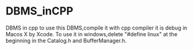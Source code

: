 # DBMS_inCPP
DBMS in cpp
to use this DBMS,compile it with cpp compiler
it is debug in Macos X by Xcode.
To use it in windows,delete "#define linux" at the beginning in the Catalog.h and  BufferManager.h.
